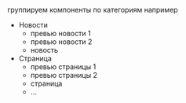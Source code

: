 группируем компоненты по категориям
например
- Новости
  - превью новости 1
  - превью новости 2
  - новость
- Страница
  - превью страницы 1
  - превью страницы 2
  - страница
  - ...
